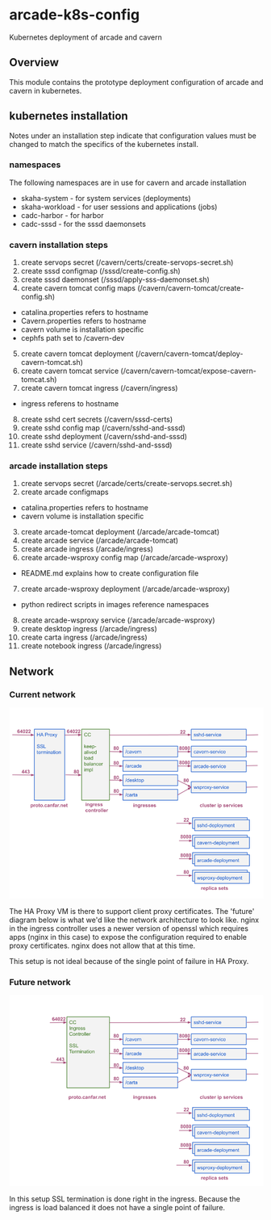 # arcade-k8s-config
Kubernetes deployment of arcade and cavern

## Overview
This module contains the prototype deployment configuration of arcade and cavern in kubernetes.

## kubernetes installation

Notes under an installation step indicate that configuration values must be changed to match the specifics of the kubernetes install.

### namespaces

The following namespaces are in use for cavern and arcade installation
   * skaha-system - for system services (deployments)
   * skaha-workload - for user sessions and applications (jobs)
   * cadc-harbor - for harbor
   * cadc-sssd - for the sssd daemonsets

### cavern installation steps

1. create servops secret (/cavern/certs/create-servops-secret.sh)
2. create sssd configmap (/sssd/create-config.sh)
3. create sssd daemonset (/sssd/apply-sss-daemonset.sh)
4. create cavern tomcat config maps (/cavern/cavern-tomcat/create-config.sh)
  - catalina.properties refers to hostname
  - Cavern.properties refers to hostname
  - cavern volume is installation specific
  - cephfs path set to /cavern-dev
5. create cavern tomcat deployment (/cavern/cavern-tomcat/deploy-cavern-tomcat.sh)
6. create cavern tomcat service (/cavern/cavern-tomcat/expose-cavern-tomcat.sh)
7. create cavern tomcat ingress (/cavern/ingress)
  - ingress referens to hostname
8. create sshd cert secrets (/cavern/sssd-certs)
9. create sshd config map (/cavern/sshd-and-sssd)
10. create sshd deployment (/cavern/sshd-and-sssd)
11. create sshd service (/cavern/sshd-and-sssd)

### arcade installation steps

1. create servops secret (/arcade/certs/create-servops.secret.sh)
2. create arcade configmaps
  - catalina.properties refers to hostname
  - cavern volume is installation specific
3. create arcade-tomcat deployment (/arcade/arcade-tomcat)
4. create arcade service (/arcade/arcade-tomcat)
5. create arcade ingress (/arcade/ingress)
6. create arcade-wsproxy config map (/arcade/arcade-wsproxy)
  - README.md explains how to create configuration file
7. create arcade-wsproxy deployment (/arcade/arcade-wsproxy)
  - python redirect scripts in images reference namespaces
8. create arcade-wsproxy service (/arcade/arcade-wsproxy)
9. create desktop ingress (/arcade/ingress)
10. create carta ingress (/arcade/ingress)
11. create notebook ingress (/arcade/ingress)

## Network

### Current network

![ARCADE-architecture-network-current](ARCADE-architecture-network-current.png)

The HA Proxy VM is there to support client proxy certificates.  The 'future' diagram below is what we'd like the network architecture to look like.  nginx in the ingress controller uses a newer version of openssl which requires apps (nginx in this case) to expose the configuration required to enable proxy certificates.  nginx does not allow that at this time.

This setup is not ideal because of the single point of failure in HA Proxy.

### Future network

![ARCADE-architecture-network-future](ARCADE-architecture-network-future.png)

In this setup SSL termination is done right in the ingress.  Because the ingress is load balanced it does not have a single point of failure.

